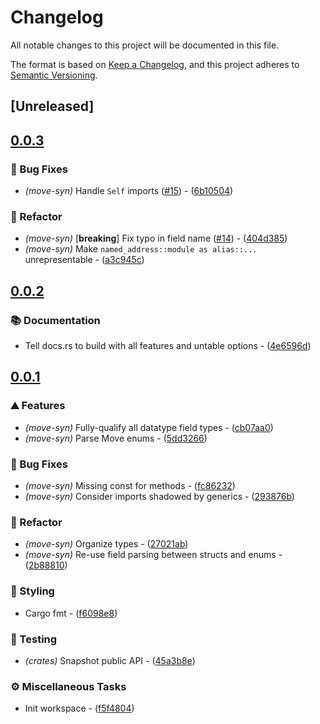 # Changelog

All notable changes to this project will be documented in this file.

The format is based on [Keep a Changelog](https://keepachangelog.com/en/1.0.0/),
and this project adheres to [Semantic Versioning](https://semver.org/spec/v2.0.0.html).

## [Unreleased]

## [0.0.3](https://github.com/0xangelo/moverox/compare/move-syn-v0.0.2...move-syn-v0.0.3)

### 🐛 Bug Fixes

- *(move-syn)* Handle `Self` imports ([#15](https://github.com/0xangelo/moverox/pull/15)) - ([6b10504](https://github.com/0xangelo/moverox/commit/6b10504008a7f5c430552665a347a43cb8b40e7d))

### 🚜 Refactor

- *(move-syn)* [**breaking**] Fix typo in field name ([#14](https://github.com/0xangelo/moverox/pull/14)) - ([404d385](https://github.com/0xangelo/moverox/commit/404d3852031df77601a2ac8a764bfd8e6374d790))
- *(move-syn)* Make `named_address::module as alias::...` unrepresentable - ([a3c945c](https://github.com/0xangelo/moverox/commit/a3c945c36941fa3d0cba9cd5f6709d594e4999e0))


## [0.0.2](https://github.com/0xangelo/moverox/compare/move-syn-v0.0.1...move-syn-v0.0.2)

### 📚 Documentation

- Tell docs.rs to build with all features and untable options - ([4e6596d](https://github.com/0xangelo/moverox/commit/4e6596d5e830a3d07fa0649b5da46726231718b1))


## [0.0.1](https://github.com/0xangelo/moverox/compare/move-syn-v0.0.0...move-syn-v0.0.1)

### ⛰️ Features

- *(move-syn)* Fully-qualify all datatype field types - ([cb07aa0](https://github.com/0xangelo/moverox/commit/cb07aa094019912565f8935422168984c57026aa))
- *(move-syn)* Parse Move enums - ([5dd3266](https://github.com/0xangelo/moverox/commit/5dd3266a99de415f577b8b337e134e32a18d321b))

### 🐛 Bug Fixes

- *(move-syn)* Missing const for methods - ([fc86232](https://github.com/0xangelo/moverox/commit/fc862320dfaae2849f1136a38e7a46a81ee8da7b))
- *(move-syn)* Consider imports shadowed by generics - ([293876b](https://github.com/0xangelo/moverox/commit/293876bf002363e423f716702bfba55832bfe689))

### 🚜 Refactor

- *(move-syn)* Organize types - ([27021ab](https://github.com/0xangelo/moverox/commit/27021abf7b3160a8171b48ff96d45c119ea73edc))
- *(move-syn)* Re-use field parsing between structs and enums - ([2b88810](https://github.com/0xangelo/moverox/commit/2b8881059348959400cefac491639cd5ec8e82b0))

### 🎨 Styling

- Cargo fmt - ([f6098e8](https://github.com/0xangelo/moverox/commit/f6098e863b8068c1a9328c424c8f861ac121b926))

### 🧪 Testing

- *(crates)* Snapshot public API - ([45a3b8e](https://github.com/0xangelo/moverox/commit/45a3b8e11ce76e14498965af61e457a1b80663fb))

### ⚙️ Miscellaneous Tasks

- Init workspace - ([f5f4804](https://github.com/0xangelo/moverox/commit/f5f4804fe2dde0a7ab6e00fc3227d7fcd33a44e5))

